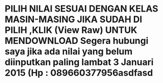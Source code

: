 PILIH NILAI SESUAI DENGAN KELAS MASIN-MASING
JIKA SUDAH DI PILIH ,KLIK (View Raw) UNTUK MENDOWNLOAD
Segera hubungi saya jika ada nilai yang belum diinputkan paling lambat 3 Januari 2015 (Hp : 089660377956asdfasd
=====
